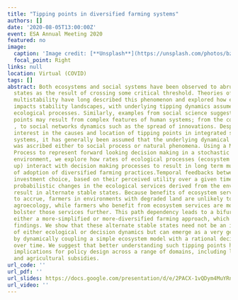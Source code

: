 ```yaml
---
title: "Tipping points in diversified farming systems"
authors: []
date: '2020-08-05T13:00:00Z'
event: ESA Annual Meeting 2020
featured: no
image:
  caption: 'Image credit: [**Unsplash**](https://unsplash.com/photos/bzdhc5b3Bxs)'
  focal_point: Right
links: null
location: Virtual (COVID)
tags: []
abstract: Both ecosystems and social systems have been observed to abruptly change
  states as the result of crossing some critical threshold. Theories of ecological
  multistability have long described this phenomenon and explored how ecological management
  impacts stability landscapes, with underlying tipping dynamics assumed to stem from
  ecological processes. Similarly, examples from social science suggest that tipping
  points may result from complex features of human systems; from the collapse of societies
  , to social networks dynamics such as the spread of innovations. Despite widespread
  interest in the causes and location of tipping points in integrated socio-ecological
  systems, it has generally been assumed that the underlying dynamical complexity
  was ascribed either to social process or natural phenomena. Using a Markov Decision
  Process to represent forward looking decision making in a stochastic ecological
  environment, we explore how rates of ecological processes (ecosystem service build
  up) interact with decision making processes to result in long term multistable trajectories
  of adoption of diversified farming practices.Temporal feedbacks between a farmer's
  investment choice, based on their perceived utility over a given time horizon, and
  probabilistic changes in the ecological services derived from the environment, can
  result in alternate stable states. Because benefits of ecosystem services take time
  to accrue, farmers in environments with degraded land are unlikely to invest in
  agroecology, while farmers who benefit from ecosystem services are more likely to
  bolster those services further. This path dependency leads to a bifurcation into
  either a more-simplified or more-diversified farming approach, which echoes empirical
  findings. We show that these alternate stable states need not be an inherent feature
  of either ecological or decision dynamics but can emerge as a very general pattern
  by dynamically coupling a simple ecosystem model with a rational decision process
  over time. We suggest that better understanding such tipping points has important
  implications for policy design across a range of domains, including land tenure
  and agricultural subsidies.
url_code: ''
url_pdf: ''
url_slides: https://docs.google.com/presentation/d/e/2PACX-1vQDym4MuYRnNKqf9xb2hppOnlJ7lJwlKGMLvDezE5Wz1hIQXHYPkZ8FbLIuKlae4w1HUUavTEuBkmmG/embed?start=true&loop=true&delayms=3000
url_video: ''
---
```



